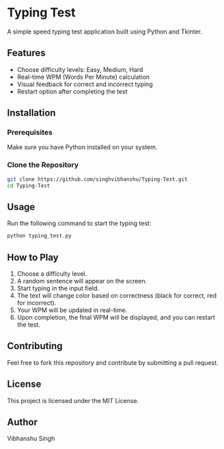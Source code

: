 # Typing Test

A simple speed typing test application built using Python and Tkinter.

## Features

- Choose difficulty levels: Easy, Medium, Hard
- Real-time WPM (Words Per Minute) calculation
- Visual feedback for correct and incorrect typing
- Restart option after completing the test

## Installation

### Prerequisites

Make sure you have Python installed on your system.

### Clone the Repository

```bash
git clone https://github.com/singhvibhanshu/Typing-Test.git
cd Typing-Test
```

## Usage

Run the following command to start the typing test:

```bash
python typing_test.py
```

## How to Play

1. Choose a difficulty level.
2. A random sentence will appear on the screen.
3. Start typing in the input field.
4. The text will change color based on correctness (black for correct, red for incorrect).
5. Your WPM will be updated in real-time.
6. Upon completion, the final WPM will be displayed, and you can restart the test.

## Contributing

Feel free to fork this repository and contribute by submitting a pull request.

## License

This project is licensed under the MIT License.

## Author

Vibhanshu Singh

